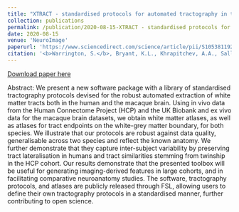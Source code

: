 ```yaml
---
title: "XTRACT - standardised protocols for automated tractography in the human and macaque brain"
collection: publications
permalink: /publication/2020-08-15-XTRACT - standardised protocols for automated tractography in the human and macaque brain
date: 2020-08-15
venue: 'NeuroImage'
paperurl: 'https://www.sciencedirect.com/science/article/pii/S1053811920304092'
citation: '<b>Warrington, S.</b>, Bryant, K.L., Khrapitchev, A.A., Sallet, J., Charquero-Ballester, M., Douaud, G., Jbabdi, S., Mars, R.B., and Sotiropoulos, S.N. (2020) “XTRACT - standardised protocols for automated tractography in the human and macaque brain”, <i>NeuroImage</i>, vol. 217.'
---
```


<a href='https://www.sciencedirect.com/science/article/pii/S1053811920304092'>Download paper here</a>

Abstract: We present a new software package with a library of standardised tractography protocols devised for the robust automated extraction of white matter tracts both in the human and the macaque brain. Using in vivo data from the Human Connectome Project (HCP) and the UK Biobank and ex vivo data for the macaque brain datasets, we obtain white matter atlases, as well as atlases for tract endpoints on the white-grey matter boundary, for both species. We illustrate that our protocols are robust against data quality, generalisable across two species and reflect the known anatomy. We further demonstrate that they capture inter-subject variability by preserving tract lateralisation in humans and tract similarities stemming from twinship in the HCP cohort. Our results demonstrate that the presented toolbox will be useful for generating imaging-derived features in large cohorts, and in facilitating comparative neuroanatomy studies. The software, tractography protocols, and atlases are publicly released through FSL, allowing users to define their own tractography protocols in a standardised manner, further contributing to open science.
